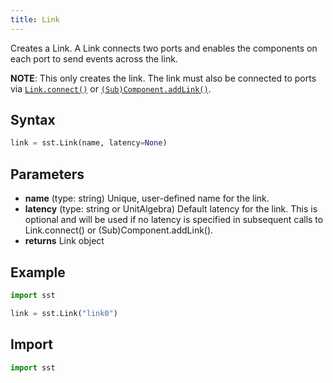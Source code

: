 ```yaml
---
title: Link
---
```


Creates a Link. A Link connects two ports and enables the components on each port to send events across the link.

**NOTE**: This only creates the link. The link must also be connected to ports via [`Link.connect()`](connect.md) or [`(Sub)Component.addLink()`](../component/addLink.md).

## Syntax

```python
link = sst.Link(name, latency=None)
```

## Parameters
* **name** (type: string) Unique, user-defined name for the link. 
* **latency** (type: string or UnitAlgebra) Default latency for the link. This is optional and will be used if no latency is specified in subsequent calls to Link.connect() or (Sub)Component.addLink().
* **returns** Link object

## Example

```python
import sst

link = sst.Link("link0")
```

## Import
```python
import sst
```
